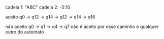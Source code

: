 cadeia 1: "ABC"
cadeia 2: -5:10

aceito
q0 -> q12 -> q14 -> q12 -> q14 -> q16

não aceito
q0 -> q1 -> q4 -> q7 não é aceito por esse caminho e qualquer outro do automato